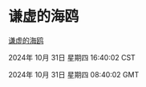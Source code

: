 # 谦虚的海鸥
[谦虚的海鸥](http://219.139.197.74:56308/qxdho/course/base/hotlink/index.php)

2024年 10月 31日 星期四 16:40:02 CST

2024年 10月 31日 星期四 08:40:02 GMT
